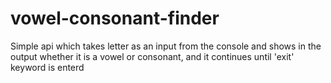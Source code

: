 # vowel-consonant-finder
Simple api which takes letter as an input from the console and shows in the output whether it is a vowel or consonant, and it continues until 'exit' keyword is enterd
